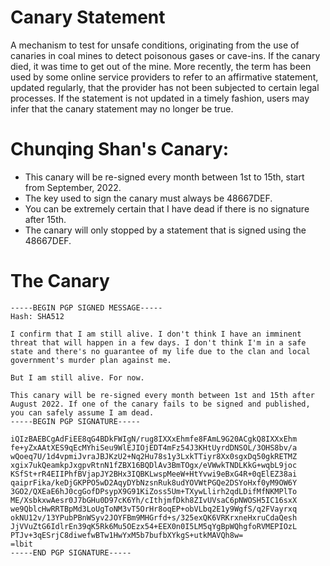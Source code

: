 # Canary Statement

A mechanism to test for unsafe conditions, originating from the use of canaries in coal mines to detect poisonous gases or cave-ins. If the canary died, it was time to get out of the mine. More recently, the term has been used by some online service providers to refer to an affirmative statement, updated regularly, that the provider has not been subjected to certain legal processes. If the statement is not updated in a timely fashion, users may infer that the canary statement may no longer be true.


# Chunqing Shan's Canary:

 * This canary will be re-signed every month between 1st to 15th, start from September, 2022.
 * The key used to sign the canary must always be 48667DEF.
 * You can be extremely certain that I have dead if there is no signature after 15th.
 * The canary will only stopped by a statement that is signed using the 48667DEF.

# The Canary

```
-----BEGIN PGP SIGNED MESSAGE-----
Hash: SHA512

I confirm that I am still alive. I don't think I have an imminent threat that will happen in a few days. I don't think I'm in a safe state and there's no guarantee of my life due to the clan and local government's murder plan against me.

But I am still alive. For now.

This canary will be re-signed every month between 1st and 15th after August 2022. If one of the canary fails to be signed and published, you can safely assume I am dead.
-----BEGIN PGP SIGNATURE-----

iQIzBAEBCgAdFiEE8qG4BDkFWIgN/rug8IXXxEhmfe8FAmL9G20ACgkQ8IXXxEhm
fe+yZxAAtXES9qEcMYhiSeu9WlEJIOjEDT4mFz54J3KHtUyrdDNSOL/3OHS8bv/a
wQoeq7U/1d4vpmiJvraJBJKzU2+Nq2Hu78s1y3LxkTTiyr8Xx0sgxDq50gkRETMZ
xgix7ukQeamkpJxgpvRtnN1fZBX16BQDlAv3BmTOgx/eVWwkTNDLKkG+wqbL9joc
KSfSt+rR4EIIPhfBVjapJY2BHx3IQBKLwspMeeW+HtYvwi9eBxG4R+0qElEZ38ai
qaiprFika/keDjGKPPO5wD2AqyDYbNzsnRuk8udYOVWtPGQe2DSYoHxf0yM9OW6Y
3GO2/QXEaE6hJ0cgGofDPsypX9G91KiZoss5Um+TXywLlirh2qdLDifMfNKMPlTo
ME/XsbkxwAesr0J7bGHu0D97cK6Yh/cIthjmfDkh8ZIvUVsaC6pNWOSH5IC16sxX
we9QblcHwRRTBpMd3LoUgToNM3vT5OrHr8oqEP+obVLbq2E1y9WgfS/q2FVayrxq
okNU12v/13YPubPBnWSyv2JOYFBm9MHGrfd+s/325exQK6VRKrxneHxruCdaQesh
JjVVuZtG6IdlrEn39qK5Rk6Mu5OEzx54+EEX0n0I5LM5qYgBpWQhgfoRVMEPIOzL
PTJv+3qESrjC8diwefwBTw1HwYxM5b7bufbXYkgS+utkMAVQh8w=
=lbit
-----END PGP SIGNATURE-----
```

